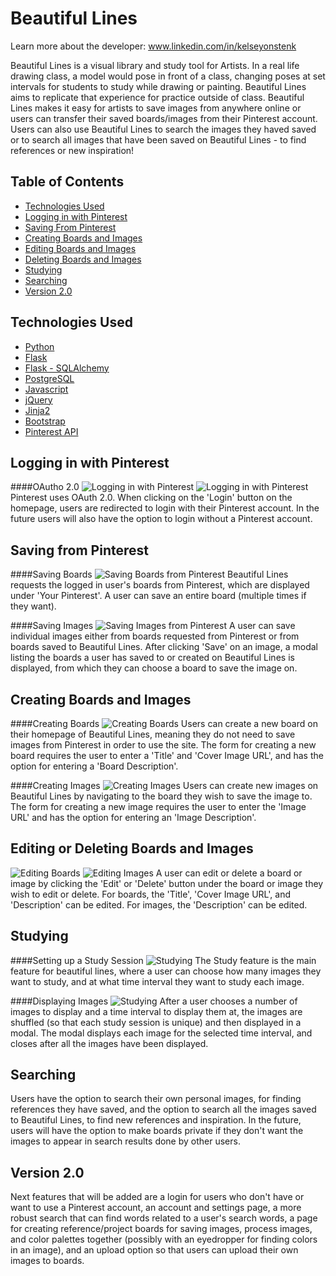 # Beautiful Lines

Learn more about the developer: www.linkedin.com/in/kelseyonstenk

Beautiful Lines is a visual library and study tool for Artists. In a real life drawing class, a model would pose in front of a class, changing poses at set intervals for students to study while drawing or painting. Beautiful Lines aims to replicate that experience for practice outside of class. Beautiful Lines makes it easy for artists to save images from anywhere online or users can transfer their saved boards/images from their Pinterest account. Users can also use Beautiful Lines to search the images they haved saved or to search all images that have been saved on Beautiful Lines - to find references or new inspiration!


## Table of Contents
* [Technologies Used](#technologies)
* [Logging in with Pinterest](#login)
* [Saving From Pinterest](#pinterest)
* [Creating Boards and Images](#newboardsandimages)
* [Editing Boards and Images](#editboardsandimages)
* [Deleting Boards and Images](#deleteboardsandimages)
* [Studying](#studying)
* [Searching](#searching)
* [Version 2.0](#v2)


## <a name="technologies"></a>Technologies Used
* [Python](https://www.python.org/)
* [Flask](http://flask.pocoo.org/)
* [Flask - SQLAlchemy](http://flask.pocoo.org/)
* [PostgreSQL](https://www.postgresql.org/)
* [Javascript](https://www.javascript.com/)
* [jQuery](https://jquery.com/)
* [Jinja2](http://jinja.pocoo.org/docs/dev/)
* [Bootstrap](http://getbootstrap.com/2.3.2/)
* [Pinterest API](https://developers.pinterest.com/)


## <a name="login"></a>Logging in with Pinterest
####OAutho 2.0
![Logging in with Pinterest](/static/readmeimgs/welcomepage.png)
![Logging in with Pinterest](/static/readmeimgs/oauth.png)
Pinterest uses OAuth 2.0. When clicking on the 'Login' button on the homepage, users are redirected to login with their Pinterest account. In the future users will also have the option to login without a Pinterest account.

## <a name="pinterest"></a>Saving from Pinterest
####Saving Boards
![Saving Boards from Pinterest](/static/readmeimgs/pinterestboards.png)
Beautiful Lines requests the logged in user's boards from Pinterest, which are displayed under 'Your Pinterest'. A user can save an entire board (multiple times if they want).

####Saving Images
![Saving Images from Pinterest](/static/readmeimgs/saveimage.png)
A user can save individual images either from boards requested from Pinterest or from boards saved to Beautiful Lines. After clicking 'Save' on an image, a modal listing the boards a user has saved to or created on Beautiful Lines is displayed, from which they can choose a board to save the image on.



## <a name="newboardsandimages"></a>Creating Boards and Images
####Creating Boards
![Creating Boards](/static/readmeimgs/createboard.png)
Users can create a new board on their homepage of Beautiful Lines, meaning they do not need to save images from Pinterest in order to use the site. The form for creating a new board requires the user to enter a 'Title' and 'Cover Image URL', and has the option for entering a 'Board Description'.

####Creating Images
![Creating Images](/static/readmeimgs/createimage.png)
Users can create new images on Beautiful Lines by navigating to the board they wish to save the image to. The form for creating a new image requires the user to enter the 'Image URL' and has the option for entering an 'Image Description'.


## <a name="#editboardsandimages"></a>Editing or Deleting Boards and Images
![Editing Boards](/static/readmeimgs/editboard.png)
![Editing Images](/static/readmeimgs/editimage.png)
A user can edit or delete a board or image by clicking the 'Edit' or 'Delete' button under the board or image they wish to edit or delete. For boards, the 'Title', 'Cover Image URL', and 'Description' can be edited. For images, the 'Description' can be edited.


## <a name="#studying"></a>Studying
####Setting up a Study Session
![Studying](/static/readmeimgs/setupstudy.png)
The Study feature is the main feature for beautiful lines, where a user can choose how many images they want to study, and at what time interval they want to study each image. 


####Displaying Images
![Studying](/static/readmeimgs/studymodal3.gif)
After a user chooses a number of images to display and a time interval to display them at, the images are shuffled (so that each study session is unique) and then displayed in a modal. The modal displays each image for the selected time interval, and closes after all the images have been displayed.


## <a name="#searching"></a>Searching
Users have the option to search their own personal images, for finding references they have saved, and the option to search all the images saved to Beautiful Lines, to find new references and inspiration. In the future, users will have the option to make boards private if they don't want the images to appear in search results done by other users.


## <a name="v2"></a>Version 2.0

Next features that will be added are a login for users who don't have or want to use a Pinterest account, an account and settings page, a more robust search that can find words related to a user's search words, a page for creating reference/project boards for saving images, process images, and color palettes together (possibly with an eyedropper for finding colors in an image), and an upload option so that users can upload their own images to boards.


